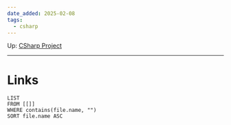 ```yaml
---
date_added: 2025-02-08
tags:
  - csharp
---
```

Up: [CSharp Project](CSharp%20Project.md)
___
 
# Links
```dataview
LIST
FROM [[]]
WHERE contains(file.name, "")
SORT file.name ASC
```
